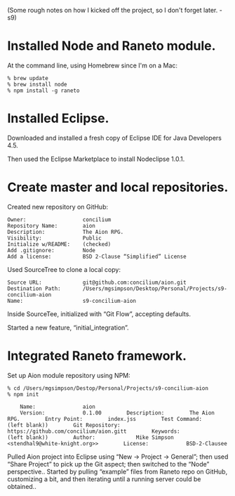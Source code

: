 (Some rough notes on how I kicked off the project, so I don't forget later. -s9)

# Installed Node and Raneto module.

At the command line, using Homebrew since I'm on a Mac:

    % brew update
    % brew install node
    % npm install -g raneto

# Installed Eclipse.

Downloaded and installed a fresh copy of Eclipse IDE for Java Developers 4.5.

Then used the Eclipse Marketplace to install Nodeclipse 1.0.1.

# Create master and local repositories.

Created new repository on GitHub:

    Owner:                  concilium
    Repository Name:        aion
    Description:			The Aion RPG.
    Visibility:             Public
    Initialize w/README:    (checked)
    Add .gitignore:         Node
    Add a license:          BSD 2-Clause “Simplified” License

Used SourceTree to clone a local copy:

    Source URL:             git@github.com:concilium/aion.git
    Destination Path:       /Users/mgsimpson/Desktop/Personal/Projects/s9-concilium-aion
    Name:                   s9-concilium-aion

Inside SourceTee, initialized with “Git Flow”, accepting defaults.

Started a new feature, “initial_integration”.

# Integrated Raneto framework.

Set up Aion module repository using NPM:

    % cd /Users/mgsimpson/Destop/Personal/Projects/s9-concilium-aion
    % npm init

        Name:               aion
        Version:            0.1.00        Description:        The Aion RPG.        Entry Point:        index.jss        Test Command:       (left blank))        Git Repository:     https://github.com/concilium/aion.gitt        Keywords:           (left blank))        Author:             Mike Simpson <stendhal9@white-knight.org>>        License:            BSD-2-Clausee
Pulled Aion project into Eclipse using “New -> Project -> General”; then used
“Share Project” to pick up the Git aspect; then switched to the “Node” perspective..
Started by pulling “example” files from Raneto repo on GitHub, customizing a bit,
and then iterating until a running server could be obtained..
